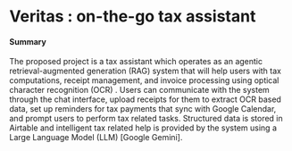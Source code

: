 # Veritas : on-the-go tax assistant 
#### Summary
The proposed project is a tax assistant which operates as an agentic retrieval-augmented generation (RAG)
system that will help users with tax computations, receipt management, and invoice processing using optical
character recognition (OCR) . Users can communicate with the system through the chat interface, upload receipts
for them to extract OCR based data, set up reminders for tax payments that sync with Google Calendar, and prompt
users to perform tax related tasks. Structured data is stored in Airtable and intelligent tax related help is provided by
the system using a Large Language Model (LLM) [Google Gemini].
